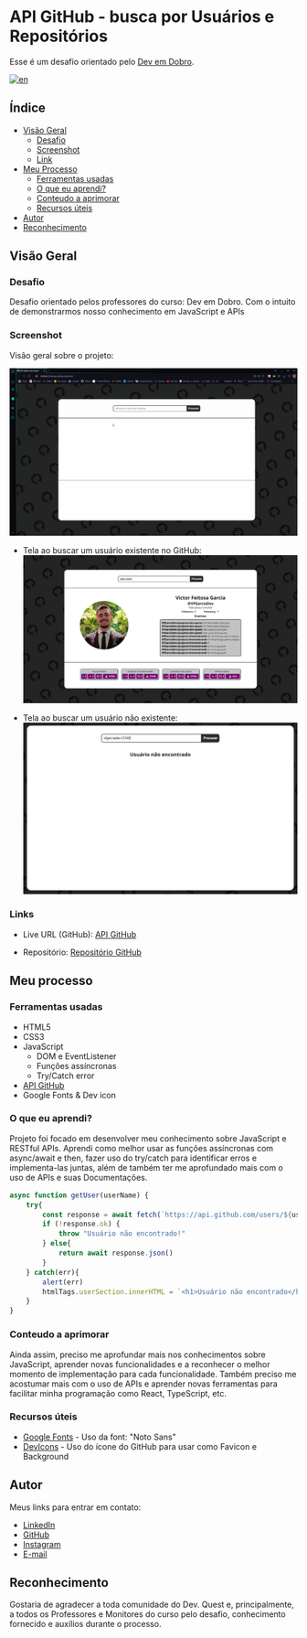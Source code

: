 # API GitHub - busca por Usuários e Repositórios
Esse é um desafio orientado pelo [Dev em Dobro](https://www.linkedin.com/school/devquest-dev-em-dobro/). 

[![en](https://img.shields.io/badge/lang-en-green.svg)](./README.en-template.md)

## Índice
- [Visão Geral](#visão-geral)
    - [Desafio](#desafio)
    - [Screenshot](#screenshot)
    - [Link](#link)
- [Meu Processo](#meu-processo)
    - [Ferramentas usadas](#ferramentas-usadas)
    - [O que eu aprendi?](#o-que-eu-aprendi)
    - [Conteudo a aprimorar](#conteudo-a-aprimorar)
    - [Recursos úteis](#recursos-úteis)
- [Autor](#autor)
- [Reconhecimento](#reconhecimento)   


## Visão Geral
### Desafio
Desafio orientado pelos professores do curso: Dev em Dobro. Com o intuito de demonstrarmos nosso conhecimento em JavaScript e APIs

### Screenshot
Visão geral sobre o projeto:

![Visão Geral](./src/images/design/project-overview.gif)

- Tela ao buscar um usuário existente no GitHub:
![Tela ao buscar usuário](./src/images/design/overview-main-design.png)

- Tela ao buscar um usuário não existente:
![Tela ao não encontrar usuário](./src/images/design/overview-notfound-error.png)

### Links
- Live URL (GitHub): [API GitHub](https://vfgarciadev.github.io/devquest-api-github/index.html)

- Repositório: [Repositório GitHub](https://github.com/VFGarciaDev/devquest-api-github)

## Meu processo
### Ferramentas usadas
- HTML5
- CSS3
- JavaScript
    - DOM e EventListener
    - Funções assíncronas
    - Try/Catch error
- [API GitHub](https://docs.github.com/en/rest?apiVersion=2022-11-28)
- Google Fonts & Dev icon

### O que eu aprendi?
Projeto foi focado em desenvolver meu conhecimento sobre JavaScript e RESTful APIs. Aprendi como melhor usar as funções assíncronas com async/await e then, fazer uso do try/catch para identificar erros e implementa-las juntas, além de também ter me aprofundado mais com o uso de APIs e suas Documentações.

```javascript
async function getUser(userName) {
    try{
        const response = await fetch(`https://api.github.com/users/${userName}`)
        if (!response.ok) {
            throw "Usuário não encontrado!"
        } else{
            return await response.json()
        }
    } catch(err){
        alert(err)
        htmlTags.userSection.innerHTML = `<h1>Usuário não encontrado</h1>`
    }
}
```

### Conteudo a aprimorar
Ainda assim, preciso me aprofundar mais nos conhecimentos sobre JavaScript, aprender novas funcionalidades e a reconhecer o melhor momento de implementação para cada funcionalidade. Também preciso me acostumar mais com o uso de APIs e aprender novas ferramentas para facilitar minha programação como React, TypeScript, etc.

### Recursos úteis
- [Google Fonts](https://fonts.google.com) - Uso da font: "Noto Sans"
- [DevIcons](https://devicon.dev) - Uso do ícone do GitHub para usar como Favicon e Background

## Autor
Meus links para entrar em contato:

- [LinkedIn](https://www.linkedin.com/in/victor-fgarcia)
- [GitHub](https://github.com/VFGarciaDev)
- [Instagram](https://www.instagram.com/vgarcia_00/)
- [E-mail](mailto:vfeitosa.garcia@gmail.com)

## Reconhecimento

Gostaria de agradecer a toda comunidade do Dev. Quest e, principalmente, a todos os Professores e Monitores do curso pelo desafio, conhecimento fornecido e auxílios durante o processo.
